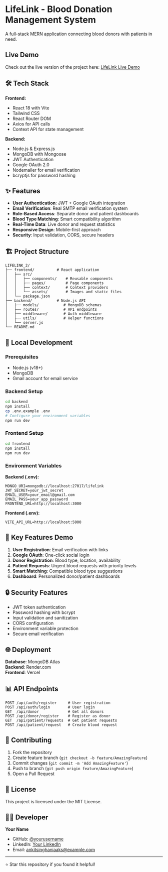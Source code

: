 # LifeLink - Blood Donation Management System

A full-stack MERN application connecting blood donors with patients in need.

## Live Demo

Check out the live version of the project here: [LifeLink Live Demo](https://lifelink-tan.vercel.app/)


## 🛠️ Tech Stack

**Frontend:**
- React 18 with Vite
- Tailwind CSS
- React Router DOM
- Axios for API calls
- Context API for state management

**Backend:**
- Node.js & Express.js
- MongoDB with Mongoose
- JWT Authentication
- Google OAuth 2.0
- Nodemailer for email verification
- bcryptjs for password hashing

## ✨ Features

- **User Authentication**: JWT + Google OAuth integration
- **Email Verification**: Real SMTP email verification system
- **Role-Based Access**: Separate donor and patient dashboards
- **Blood Type Matching**: Smart compatibility algorithm
- **Real-Time Data**: Live donor and request statistics
- **Responsive Design**: Mobile-first approach
- **Security**: Input validation, CORS, secure headers

## 🏗️ Project Structure

```
LIFELINK_2/
├── frontend/          # React application
│   ├── src/
│   │   ├── components/    # Reusable components
│   │   ├── pages/         # Page components
│   │   ├── context/       # Context providers
│   │   └── assets/        # Images and static files
│   └── package.json
├── backend/           # Node.js API
│   ├── models/           # MongoDB schemas
│   ├── routes/           # API endpoints
│   ├── middleware/       # Auth middleware
│   ├── utils/            # Helper functions
│   └── server.js
└── README.md
```

## 🚀 Local Development

### Prerequisites
- Node.js (v18+)
- MongoDB
- Gmail account for email service

### Backend Setup
```bash
cd backend
npm install
cp .env.example .env
# Configure your environment variables
npm run dev
```

### Frontend Setup
```bash
cd frontend
npm install
npm run dev
```

### Environment Variables

**Backend (.env):**
```
MONGO_URI=mongodb://localhost:27017/lifelink
JWT_SECRET=your_jwt_secret
EMAIL_USER=your_email@gmail.com
EMAIL_PASS=your_app_password
FRONTEND_URL=http://localhost:3000
```

**Frontend (.env):**
```
VITE_API_URL=http://localhost:5000
```

## 📱 Key Features Demo

1. **User Registration**: Email verification with links
2. **Google OAuth**: One-click social login
3. **Donor Registration**: Blood type, location, availability
4. **Patient Requests**: Urgent blood requests with priority levels
5. **Smart Matching**: Compatible blood type suggestions
6. **Dashboard**: Personalized donor/patient dashboards

## 🔒 Security Features

- JWT token authentication
- Password hashing with bcrypt
- Input validation and sanitization
- CORS configuration
- Environment variable protection
- Secure email verification

## 🌐 Deployment

**Database**: MongoDB Atlas  
**Backend**: Render.com  
**Frontend**: Vercel  

## 📊 API Endpoints

```
POST /api/auth/register     # User registration
POST /api/auth/login        # User login
GET  /api/donor             # Get all donors
POST /api/donor/register    # Register as donor
GET  /api/patient/requests  # Get patient requests
POST /api/patient/request   # Create blood request
```

## 🤝 Contributing

1. Fork the repository
2. Create feature branch (`git checkout -b feature/AmazingFeature`)
3. Commit changes (`git commit -m 'Add AmazingFeature'`)
4. Push to branch (`git push origin feature/AmazingFeature`)
5. Open a Pull Request

## 📄 License

This project is licensed under the MIT License.

## 👨‍💻 Developer

**Your Name**  
- GitHub: [@yourusername](https://github.com/AnkitsinghaniaAKS)
- LinkedIn: [Your LinkedIn](https://linkedin.com/in/ankit-singhania-aks)
- Email: ankitsinghaniaaks@example.com

---

⭐ Star this repository if you found it helpful!
